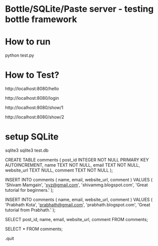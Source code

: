 # Bottle/SQLite/Paste server - testing bottle framework

# How to run
python test.py

# How to Test?
http://localhost:8080/hello

http://localhost:8080/login

http://localhost:8080/show/1

http://localhost:8080/show/2

# setup SQLite
sqlite3
sqlite3 test.db

CREATE TABLE comments ( 
	post_id INTEGER NOT NULL PRIMARY KEY AUTOINCREMENT, 
	name TEXT NOT NULL, 
	email TEXT NOT NULL, 
	website_url TEXT NULL, 
	comment TEXT NOT NULL );


INSERT INTO comments ( name, email, website_url, comment )
VALUES ( 'Shivam Mamgain', 'xyz@gmail.com',
'shivammg.blogspot.com', 'Great tutorial for beginners.' );

INSERT INTO comments ( name, email, website_url, comment )
VALUES ( 'Prabhath Kota', 'prabhath@gmail.com',
'prabhath.blogspot.com', 'Great tutorial from Prabhath.' );

SELECT post_id, name, email, website_url, comment FROM comments;


SELECT * FROM comments;

.quit
